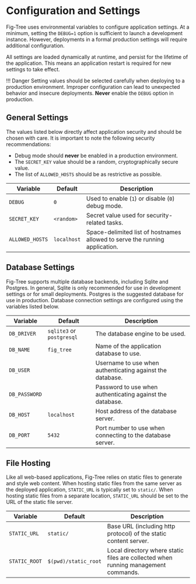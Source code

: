 # Configuration and Settings

Fig-Tree uses environmental variables to configure application settings.
At a minimum, setting the `DEBUG=1` option is sufficient to launch a development instance.
However, deployments in a formal production settings will require additional configuration.

All settings are loaded dynamically at runtime, and persist for the lifetime of the application.
This means an application restart is required for new settings to take effect.

!!! Danger
    Setting values should be selected carefully when deploying to a production environment.
    Improper configuration can lead to unexpected behavior and insecure deployments.
    **Never** enable the `DEBUG` option in production.

## General Settings

The values listed below directly affect application security and should be chosen with care.
It is important to note the following security recommendations:

- Debug mode should **never** be enabled in a production environment.
- The `SECRET_KEY` value should be a random, cryptographically secure value.
- The list of `ALLOWED_HOSTS` should be as restrictive as possible.

| Variable        | Default     | Description                                                                 |
|-----------------|-------------|-----------------------------------------------------------------------------|
| `DEBUG`         | `0`         | Used to enable (`1`) or disable (`0`) debug mode.                           |
| `SECRET_KEY`    | `<random>`  | Secret value used for security-related tasks.                               |
| `ALLOWED_HOSTS` | `localhost` | Space-delimited list of hostnames allowed to serve the running application. |

## Database Settings

Fig-Tree supports multiple database backends, including Sqlite and Postgres.
In general, Sqlite is only recommended for use in development settings or for small deployments.
Postgres is the suggested database for use in production.
Database connection settings are configured using the variables listed below.

| Variable      | Default                   | Description                                                |
|---------------|---------------------------|------------------------------------------------------------|
| `DB_DRIVER`   | `sqlite3` or `postgresql` | The database engine to be used.                            |
| `DB_NAME`     | `fig_tree`                | Name of the application database to use.                   |
| `DB_USER`     |                           | Username to use when authenticating against the database.  |
| `DB_PASSWORD` |                           | Password to use when authenticating against the database.  | 
| `DB_HOST`     | `localhost`               | Host address of the database server.                       |
| `DB_PORT`     | `5432`                    | Port number to use when connecting to the database server. |

## File Hosting

Like all web-based applications, Fig-Tree relies on static files to generate and style web content.
When hosting static files from the same server as the deployed application, `STATIC_URL` is typically set to `static/`.
When hosting static files from a separate location, `STATIC_URL` should be set to the URL of the static file server.

| Variable      | Default              | Description                                                                        |
|---------------|----------------------|------------------------------------------------------------------------------------|
| `STATIC_URL`  | `static/`            | Base URL (including http protocol) of the static content server.                   |
| `STATIC_ROOT` | `$(pwd)/static_root` | Local directory where static files are collected when running management commands. |
